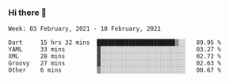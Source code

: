 ### Hi there 👋

<!--
**devcat37/devcat37** is a ✨ _special_ ✨ repository because its `README.md` (this file) appears on your GitHub profile.

Here are some ideas to get you started:

- 🔭 I’m currently working on ...
- 🌱 I’m currently learning ...
- 👯 I’m looking to collaborate on ...
- 🤔 I’m looking for help with ...
- 💬 Ask me about ...
- 📫 How to reach me: ...
- 😄 Pronouns: ...
- ⚡ Fun fact: ...
-->

<!--START_SECTION:waka-->
```text
Week: 03 February, 2021 - 10 February, 2021

Dart     15 hrs 32 mins  ██████████████████████▒░░   89.95 % 
YAML     33 mins         ▓░░░░░░░░░░░░░░░░░░░░░░░░   03.27 % 
XML      28 mins         ▓░░░░░░░░░░░░░░░░░░░░░░░░   02.72 % 
Groovy   27 mins         ▓░░░░░░░░░░░░░░░░░░░░░░░░   02.63 % 
Other    6 mins          ▒░░░░░░░░░░░░░░░░░░░░░░░░   00.67 % 
```
<!--END_SECTION:waka-->
